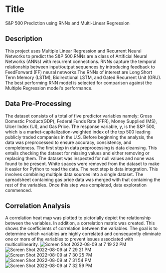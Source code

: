 # Title
S&P 500 Prediction using RNNs and Multi-Linear Regression

## Description
This project uses Multiple Linear Regression and Recurrent Neural Networks to predict the S&amp;P 500.RNNs are a class of Artificial  Neural Networks (ANNs) with recurrent connections. RNNs capture the temporal relationship between input/output sequences by introducing feedback to FeedForward (FF) neural networks.The RNNs of interest are Long Short Term Memory (LSTM), Bidirectional LSTM, and Gated Recurrent Unit (GRU). The best performing RNN model is selected for comparison against the Multiple Regression model's performance.

## Data Pre-Processing
The dataset consists of a total of five predictor variables namely: Gross Domestic Product(GDP), Federal Funds Rate (FFR), Money Supplied (MS), Ulcer Index (UI), and Gas Price. The response variable, y, is the S&P 500, which is a market-capitalization-weighted index of the top 500 leading publicly traded companies in the U.S. 
Before beginning the analysis, the data was preprocessed to ensure accuracy, consistency, and completeness. The first step in data preprocessing  is data cleansing. This entails checking the dataset for missing values and either removing or replacing them. The dataset was inspected for null values and none was found to be present. White spaces were removed from the dataset to make it easier for Python to read the data. The next step is data integration. This involves combining multiple data sources into a single dataset. The spreadsheet containing gas price data was merged with that containing the rest of the variables. Once this step was completed, data exploration commenced.

## Correlation Analysis
A correlation heat map was plotted to pictorially depict the relationship between the variables. In addition, a correlation matrix was created. This shows the coefficients of  correlation between the variables. The goal is to determine which variables are highly correlated and consequently eliminate one or more of the variables to prevent issues associated with multicollinearity.
![Screen Shot 2022-08-09 at 7 19 22 PM](https://user-images.githubusercontent.com/60199900/183778925-e267cb0f-fc88-421f-96ae-51aa7776de78.png)
![Screen Shot 2022-08-09 at 7 29 21 PM](https://user-images.githubusercontent.com/60199900/183779003-b439e529-ce36-4cb2-84a8-b3df12561bf5.png)
![Screen Shot 2022-08-09 at 7 30 25 PM](https://user-images.githubusercontent.com/60199900/183779099-3f09f311-446e-4976-8a9c-d955b312f6a0.png)
![Screen Shot 2022-08-09 at 7 31 54 PM](https://user-images.githubusercontent.com/60199900/183779238-bc15c6e2-4dad-4cc1-8130-762528e3eceb.png)
![Screen Shot 2022-08-09 at 7 32 59 PM](https://user-images.githubusercontent.com/60199900/183779334-e39ad229-68ba-43f4-b1c1-efcd4f605cc9.png)

